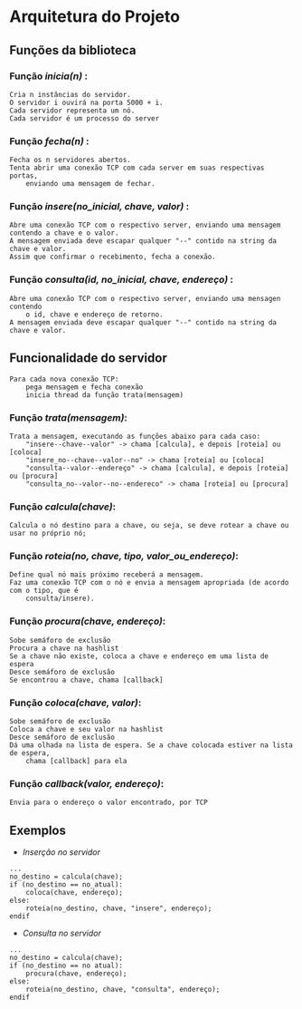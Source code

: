 # Arquitetura do Projeto

## Funções da biblioteca

### Função *inicia(n)* :
    Cria n instâncias do servidor.
    O servidor i ouvirá na porta 5000 + i.
    Cada servidor representa um nó.
    Cada servidor é um processo do server

### Função *fecha(n)* :
    Fecha os n servidores abertos.
    Tenta abrir uma conexão TCP com cada server em suas respectivas portas,
        enviando uma mensagem de fechar.

### Função *insere(no_inicial, chave, valor)* :
    Abre uma conexão TCP com o respectivo server, enviando uma mensagem contendo a chave e o valor.
    A mensagem enviada deve escapar qualquer "--" contido na string da chave e valor.
    Assim que confirmar o recebimento, fecha a conexão.

### Função *consulta(id, no_inicial, chave, endereço)* :
    Abre uma conexão TCP com o respectivo server, enviando uma mensagen contendo 
        o id, chave e endereço de retorno.
    A mensagem enviada deve escapar qualquer "--" contido na string da chave e valor.

## Funcionalidade do servidor

    Para cada nova conexão TCP:
        pega mensagem e fecha conexão
        inicia thread da função trata(mensagem)

### Função *trata(mensagem)*:
    Trata a mensagem, executando as funções abaixo para cada caso:
        "insere--chave--valor" -> chama [calcula], e depois [roteia] ou [coloca]
        "insere_no--chave--valor--no" -> chama [roteia] ou [coloca]
        "consulta--valor--endereço" -> chama [calcula], e depois [roteia] ou [procura]
        "consulta_no--valor--no--endereco" -> chama [roteia] ou [procura]

### Função *calcula(chave)*:
    Calcula o nó destino para a chave, ou seja, se deve rotear a chave ou usar no próprio nó;

### Função *roteia(no, chave, tipo, valor_ou_endereço)*:
    Define qual nó mais próximo receberá a mensagem.
    Faz uma conexão TCP com o nó e envia a mensagem apropriada (de acordo com o tipo, que é
        consulta/insere).

### Função *procura(chave, endereço)*:
    Sobe semáforo de exclusão
    Procura a chave na hashlist
    Se a chave não existe, coloca a chave e endereço em uma lista de espera 
    Desce semáforo de exclusão
    Se encontrou a chave, chama [callback]

### Função *coloca(chave, valor)*:
    Sobe semáforo de exclusão
    Coloca a chave e seu valor na hashlist
    Desce semáforo de exclusão
    Dá uma olhada na lista de espera. Se a chave colocada estiver na lista de espera,
        chama [callback] para ela

### Função *callback(valor, endereço)*: 
    Envia para o endereço o valor encontrado, por TCP

## Exemplos

* *Inserção no servidor*
```text
...
no_destino = calcula(chave);
if (no_destino == no_atual):
    coloca(chave, endereço);
else:
    roteia(no_destino, chave, "insere", endereço);
endif
```

* *Consulta no servidor*
```text
...
no_destino = calcula(chave);
if (no_destino == no atual):
    procura(chave, endereço);
else:
    roteia(no_destino, chave, "consulta", endereço);
endif
```

